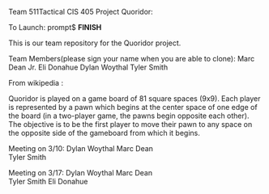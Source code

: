 Team 511Tactical
CIS 405
Project Quoridor:

To Launch:
prompt$ **FINISH**

This is our team repository for the Quoridor project. 
 

Team Members(please sign your name when you are able to clone):
Marc Dean Jr.
Eli Donahue
Dylan Woythal
Tyler Smith

From wikipedia :

Quoridor is played on a game board of 81 square spaces (9x9). Each player is represented by a pawn which begins at the center space of one edge of the board (in a two-player game, the pawns begin opposite each other). The objective is to be the first player to move their pawn to any space on the opposite side of the gameboard from which it begins.

Meeting on 3/10:
    Dylan Woythal
    Marc Dean    
    Tyler Smith
    
Meeting on 3/17:
    Dylan Woythal
    Marc Dean    
    Tyler Smith
    Eli Donahue

